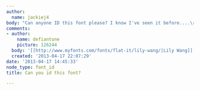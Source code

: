 ```yaml
---
author:
  name: jackiej4
body: "Can anyone ID this font please? I know I've seen it before....\r\n\r\nThanks,\r\nJackie\r\n\r\n"
comments:
- author:
    name: defiantone
    picture: 126244
  body: '[[http://www.myfonts.com/fonts/flat-it/lily-wang/|Lily Wang]]'
  created: '2013-04-17 22:07:29'
date: '2013-04-17 14:45:33'
node_type: font_id
title: Can you id this font?

---
```

